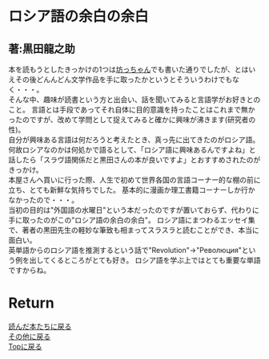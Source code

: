 # ロシア語の余白の余白
## 著:黒田龍之助

本を読もうとしたきっかけの1つは[坊っちゃん](./bochan.md)でも書いた通りでしたが、とはいえその後どんんどん文学作品を手に取ったかというとそういうわけでもなく・・・。<br>
そんな中、趣味が読書という方と出会い、話を聞いてみると言語学がお好きとのこと。
言語とは手段であってそれ自体に目的意識を持ったことはこれまで無かったのですが、改めて学問として捉えてみると確かに興味が沸きます(研究者の性)。<br>
自分が興味ある言語は何だろうと考えたとき、真っ先に出てきたのがロシア語。
何故ロシアなのかは何処かで語るとして、「ロシア語に興味あるんですよね」と話したら「スラヴ語関係だと黒田さんの本が良いですよ」とおすすめされたのがきっかけ。<br>
本屋さんへ買いに行った際、人生で初めて世界各国の言語コーナー的な棚の前に立ち、とても新鮮な気持ちでした。
基本的に漫画か理工書籍コーナーしか行かなかったので・・・。<br>
当初の目的は"外国語の水曜日"という本だったのですが置いておらず、代わりに手に取ったのがこの"ロシア語の余白の余白"。
ロシア語にまつわるエッセイ集で、著者の黒田先生の軽妙な筆致も相まってスラスラと読むことができ、本当に面白い。<br>
英単語からのロシア語を推測するという話で"Revolution"→"Pеволюция"という例を出してくるところがとても好き。
ロシア語を学ぶ上ではとても重要な単語ですからね。



# Return
[読んだ本たちに戻る](../book_log.md)<br>
[その他に戻る](../others.md)<br>
[Topに戻る](https://motoyashinozaki.github.io/minidora/)
